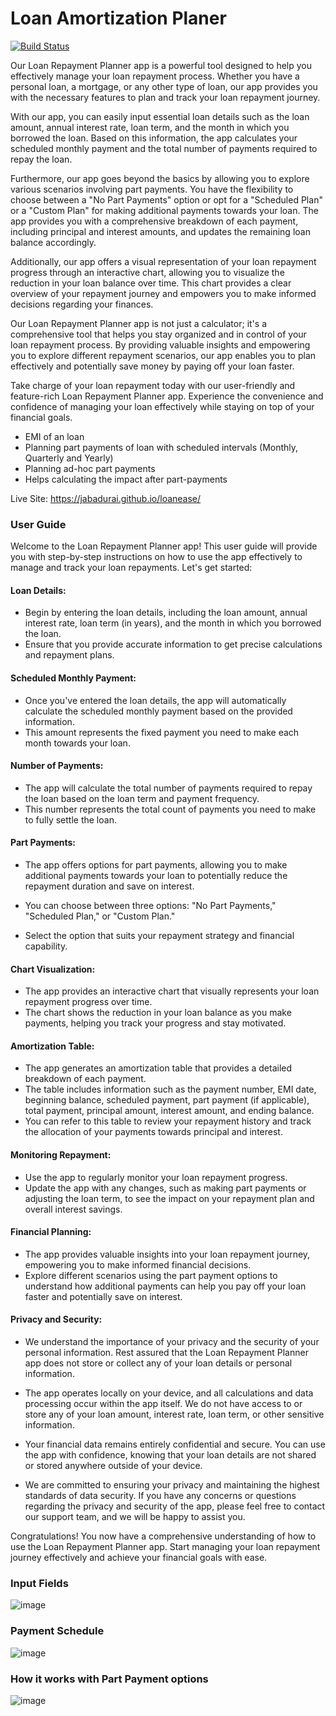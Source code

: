 # Loan Amortization Planer

[![Build Status](https://travis-ci.org/joemccann/dillinger.svg?branch=master)](https://jabadurai.github.io/loanease/)

Our Loan Repayment Planner app is a powerful tool designed to help you effectively manage your loan repayment process. Whether you have a personal loan, a mortgage, or any other type of loan, our app provides you with the necessary features to plan and track your loan repayment journey.

With our app, you can easily input essential loan details such as the loan amount, annual interest rate, loan term, and the month in which you borrowed the loan. Based on this information, the app calculates your scheduled monthly payment and the total number of payments required to repay the loan.

Furthermore, our app goes beyond the basics by allowing you to explore various scenarios involving part payments. You have the flexibility to choose between a "No Part Payments" option or opt for a "Scheduled Plan" or a "Custom Plan" for making additional payments towards your loan. The app provides you with a comprehensive breakdown of each payment, including principal and interest amounts, and updates the remaining loan balance accordingly.

Additionally, our app offers a visual representation of your loan repayment progress through an interactive chart, allowing you to visualize the reduction in your loan balance over time. This chart provides a clear overview of your repayment journey and empowers you to make informed decisions regarding your finances.

Our Loan Repayment Planner app is not just a calculator; it's a comprehensive tool that helps you stay organized and in control of your loan repayment process. By providing valuable insights and empowering you to explore different repayment scenarios, our app enables you to plan effectively and potentially save money by paying off your loan faster.

Take charge of your loan repayment today with our user-friendly and feature-rich Loan Repayment Planner app. Experience the convenience and confidence of managing your loan effectively while staying on top of your financial goals.

- EMI of an loan
- Planning part payments of loan with scheduled intervals (Monthly, Quarterly and Yearly)
- Planning ad-hoc part payments
- Helps calculating the impact after part-payments

Live Site: https://jabadurai.github.io/loanease/

### User Guide

Welcome to the Loan Repayment Planner app! This user guide will provide you with step-by-step instructions on how to use the app effectively to manage and track your loan repayments. Let's get started:

#### Loan Details:

- Begin by entering the loan details, including the loan amount, annual interest rate, loan term (in years), and the month in which you borrowed the loan.
- Ensure that you provide accurate information to get precise calculations and repayment plans.

#### Scheduled Monthly Payment:

- Once you've entered the loan details, the app will automatically calculate the scheduled monthly payment based on the provided information.
- This amount represents the fixed payment you need to make each month towards your loan.

#### Number of Payments:

- The app will calculate the total number of payments required to repay the loan based on the loan term and payment frequency.
- This number represents the total count of payments you need to make to fully settle the loan.

#### Part Payments:

- The app offers options for part payments, allowing you to make additional payments towards your loan to potentially reduce the repayment duration and save on interest.

- You can choose between three options: "No Part Payments," "Scheduled Plan," or "Custom Plan."
- Select the option that suits your repayment strategy and financial capability.

#### Chart Visualization:

- The app provides an interactive chart that visually represents your loan repayment progress over time.
- The chart shows the reduction in your loan balance as you make payments, helping you track your progress and stay motivated.

#### Amortization Table:

- The app generates an amortization table that provides a detailed breakdown of each payment.
- The table includes information such as the payment number, EMI date, beginning balance, scheduled payment, part payment (if applicable), total payment, principal amount, interest amount, and ending balance.
- You can refer to this table to review your repayment history and track the allocation of your payments towards principal and interest.

#### Monitoring Repayment:

- Use the app to regularly monitor your loan repayment progress.
- Update the app with any changes, such as making part payments or adjusting the loan term, to see the impact on your repayment plan and overall interest savings.

#### Financial Planning:

- The app provides valuable insights into your loan repayment journey, empowering you to make informed financial decisions.
- Explore different scenarios using the part payment options to understand how additional payments can help you pay off your loan faster and potentially save on interest.

#### Privacy and Security:

- We understand the importance of your privacy and the security of your personal information. Rest assured that the Loan Repayment Planner app does not store or collect any of your loan details or personal information.

- The app operates locally on your device, and all calculations and data processing occur within the app itself. We do not have access to or store any of your loan amount, interest rate, loan term, or other sensitive information.

- Your financial data remains entirely confidential and secure. You can use the app with confidence, knowing that your loan details are not shared or stored anywhere outside of your device.

- We are committed to ensuring your privacy and maintaining the highest standards of data security. If you have any concerns or questions regarding the privacy and security of the app, please feel free to contact our support team, and we will be happy to assist you.

Congratulations! You now have a comprehensive understanding of how to use the Loan Repayment Planner app. Start managing your loan repayment journey effectively and achieve your financial goals with ease.

### Input Fields

![image](./img/fields.png)

### Payment Schedule

![image](./img/schedule.png)

### How it works with Part Payment options

![image](./img/part-payment.png)
